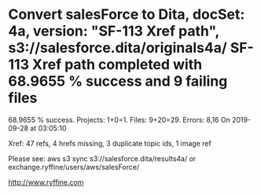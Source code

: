 # Convert salesForce to Dita, docSet: 4a, version: "SF-113 Xref path", s3://salesforce.dita/originals4a/ SF-113 Xref path completed with 68.9655 % success and 9 failing files

68.9655 % success. Projects: 1+0=1.  Files: 9+20=29. Errors: 8,16  On 2019-09-28 at 03:05:10

Xref: 47 refs, 4 hrefs missing, 3 duplicate topic ids, 1 image ref

Please see: aws s3 sync s3://salesforce.dita/results4a/ or exchange.ryffine/users/aws/salesForce/

http://www.ryffine.com
